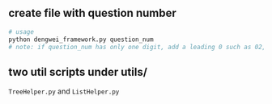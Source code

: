 

## create file with question number
```bash
# usage
python dengwei_framework.py question_num
# note: if question_num has only one digit, add a leading 0 such as 02, 0x, ...
```

## two util scripts under utils/
`TreeHelper.py` and `ListHelper.py`
